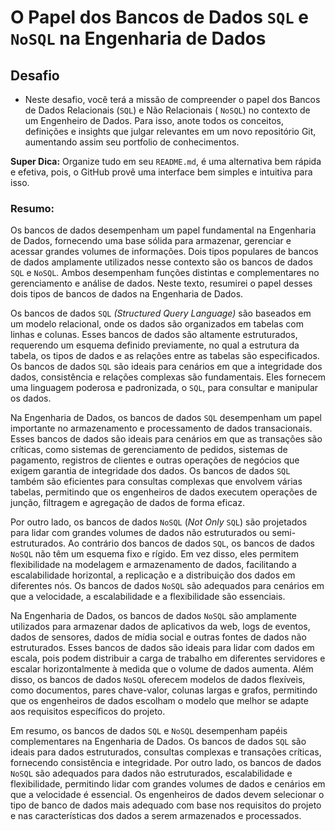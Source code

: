 # O Papel dos Bancos de Dados `SQL` e `NoSQL` na Engenharia de Dados

## Desafio
- Neste desafio, você terá a missão de compreender o papel dos Bancos de Dados Relacionais (`SQL`) e Não Relacionais ( `NoSQL`) no contexto de um Engenheiro de Dados. Para isso, anote todos os conceitos, definições e insights que julgar relevantes em um novo repositório Git, aumentando assim seu portfolio de conhecimentos.

**Super Dica:** Organize tudo em seu `README.md`, é uma alternativa bem rápida e efetiva, pois, o GitHub provê uma interface bem simples e intuitiva para isso.

### Resumo:

Os bancos de dados desempenham um papel fundamental na Engenharia de Dados, fornecendo uma base sólida para armazenar, gerenciar e acessar grandes volumes de informações. Dois tipos populares de bancos de dados amplamente utilizados nesse contexto são os bancos de dados `SQL` e `NoSQL`. Ambos desempenham funções distintas e complementares no gerenciamento e análise de dados. Neste texto, resumirei o papel desses dois tipos de bancos de dados na Engenharia de Dados.

Os bancos de dados `SQL` *(Structured Query Language)* são baseados em um modelo relacional, onde os dados são organizados em tabelas com linhas e colunas. Esses bancos de dados são altamente estruturados, requerendo um esquema definido previamente, no qual a estrutura da tabela, os tipos de dados e as relações entre as tabelas são especificados. Os bancos de dados `SQL` são ideais para cenários em que a integridade dos dados, consistência e relações complexas são fundamentais. Eles fornecem uma linguagem poderosa e padronizada, o `SQL`, para consultar e manipular os dados.

Na Engenharia de Dados, os bancos de dados `SQL` desempenham um papel importante no armazenamento e processamento de dados transacionais. Esses bancos de dados são ideais para cenários em que as transações são críticas, como sistemas de gerenciamento de pedidos, sistemas de pagamento, registros de clientes e outras operações de negócios que exigem garantia de integridade dos dados. Os bancos de dados `SQL` também são eficientes para consultas complexas que envolvem várias tabelas, permitindo que os engenheiros de dados executem operações de junção, filtragem e agregação de dados de forma eficaz.

Por outro lado, os bancos de dados `NoSQL` (*Not Only* `SQL`) são projetados para lidar com grandes volumes de dados não estruturados ou semi-estruturados. Ao contrário dos bancos de dados `SQL`, os bancos de dados `NoSQL` não têm um esquema fixo e rígido. Em vez disso, eles permitem flexibilidade na modelagem e armazenamento de dados, facilitando a escalabilidade horizontal, a replicação e a distribuição dos dados em diferentes nós. Os bancos de dados `NoSQL` são adequados para cenários em que a velocidade, a escalabilidade e a flexibilidade são essenciais.

Na Engenharia de Dados, os bancos de dados `NoSQL` são amplamente utilizados para armazenar dados de aplicativos da web, logs de eventos, dados de sensores, dados de mídia social e outras fontes de dados não estruturados. Esses bancos de dados são ideais para lidar com dados em escala, pois podem distribuir a carga de trabalho em diferentes servidores e escalar horizontalmente à medida que o volume de dados aumenta. Além disso, os bancos de dados `NoSQL` oferecem modelos de dados flexíveis, como documentos, pares chave-valor, colunas largas e grafos, permitindo que os engenheiros de dados escolham o modelo que melhor se adapte aos requisitos específicos do projeto.

Em resumo, os bancos de dados `SQL` e `NoSQL` desempenham papéis complementares na Engenharia de Dados. Os bancos de dados `SQL` são ideais para dados estruturados, consultas complexas e transações críticas, fornecendo consistência e integridade. Por outro lado, os bancos de dados `NoSQL` são adequados para dados não estruturados, escalabilidade e flexibilidade, permitindo lidar com grandes volumes de dados e cenários em que a velocidade é essencial. Os engenheiros de dados devem selecionar o tipo de banco de dados mais adequado com base nos requisitos do projeto e nas características dos dados a serem armazenados e processados.
